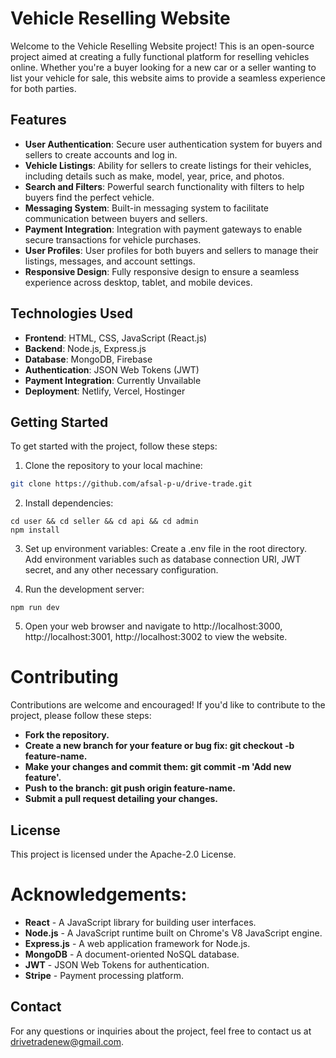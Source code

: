 # Vehicle Reselling Website

Welcome to the Vehicle Reselling Website project! This is an open-source project aimed at creating a fully functional platform for reselling vehicles online. Whether you're a buyer looking for a new car or a seller wanting to list your vehicle for sale, this website aims to provide a seamless experience for both parties.

## Features

- **User Authentication**: Secure user authentication system for buyers and sellers to create accounts and log in.
- **Vehicle Listings**: Ability for sellers to create listings for their vehicles, including details such as make, model, year, price, and photos.
- **Search and Filters**: Powerful search functionality with filters to help buyers find the perfect vehicle.
- **Messaging System**: Built-in messaging system to facilitate communication between buyers and sellers.
- **Payment Integration**: Integration with payment gateways to enable secure transactions for vehicle purchases.
- **User Profiles**: User profiles for both buyers and sellers to manage their listings, messages, and account settings.
- **Responsive Design**: Fully responsive design to ensure a seamless experience across desktop, tablet, and mobile devices.

## Technologies Used

- **Frontend**: HTML, CSS, JavaScript (React.js)
- **Backend**: Node.js, Express.js
- **Database**: MongoDB, Firebase
- **Authentication**: JSON Web Tokens (JWT)
- **Payment Integration**: Currently Unvailable
- **Deployment**: Netlify, Vercel, Hostinger

## Getting Started

To get started with the project, follow these steps:

1. Clone the repository to your local machine:
```bash
git clone https://github.com/afsal-p-u/drive-trade.git
```

2. Install dependencies:
```
cd user && cd seller && cd api && cd admin
npm install
```

3. Set up environment variables:
Create a .env file in the root directory.
Add environment variables such as database connection URI, JWT secret, and any other necessary configuration.

4. Run the development server:
```
npm run dev
```

5. Open your web browser and navigate to http://localhost:3000, http://localhost:3001, http://localhost:3002 to view the website.


# Contributing
Contributions are welcome and encouraged! If you'd like to contribute to the project, please follow these steps:

- **Fork the repository.**
- **Create a new branch for your feature or bug fix: git checkout -b feature-name.**
- **Make your changes and commit them: git commit -m 'Add new feature'.**
- **Push to the branch: git push origin feature-name.**
- **Submit a pull request detailing your changes.**
  
## License
This project is licensed under the Apache-2.0 License.

# Acknowledgements:
- **React** - A JavaScript library for building user interfaces.
- **Node.js** - A JavaScript runtime built on Chrome's V8 JavaScript engine.
- **Express.js** - A web application framework for Node.js.
- **MongoDB** - A document-oriented NoSQL database.
- **JWT** - JSON Web Tokens for authentication.
- **Stripe** - Payment processing platform.
  
## Contact
For any questions or inquiries about the project, feel free to contact us at drivetradenew@gmail.com.

